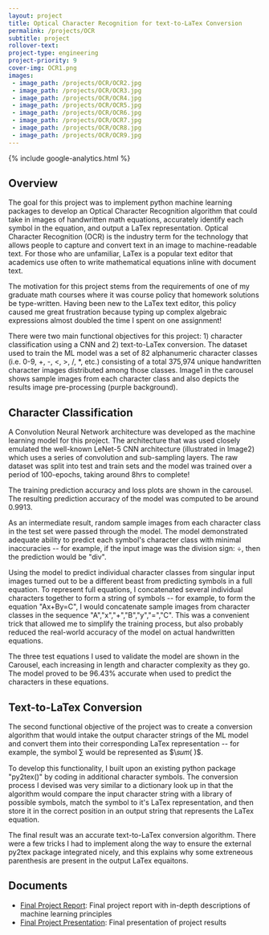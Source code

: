 ```yaml
---
layout: project
title: Optical Character Recognition for text-to-LaTex Conversion
permalink: /projects/OCR
subtitle: project
rollover-text:
project-type: engineering
project-priority: 9
cover-img: OCR1.png
images:
 - image_path: /projects/OCR/OCR2.jpg
 - image_path: /projects/OCR/OCR3.jpg
 - image_path: /projects/OCR/OCR4.jpg
 - image_path: /projects/OCR/OCR5.jpg
 - image_path: /projects/OCR/OCR6.jpg
 - image_path: /projects/OCR/OCR7.jpg
 - image_path: /projects/OCR/OCR8.jpg
 - image_path: /projects/OCR/OCR9.jpg
---
```

{% include google-analytics.html %}
## Overview
The goal for this project was to implement python machine learning packages to develop an Optical Character Recognition algorithm that could take in images of handwritten math equations, accurately identify each symbol in the equation, and output a LaTex representation. Optical Character Recognition (OCR) is the industry term for the technology that allows people to capture and convert text in an image to machine-readable text. For those who are unfamiliar, LaTex is a popular text editor that academics use often to write mathematical equations inline with document text.

The motivation for this project stems from the requirements of one of my graduate math courses where it was course policy that homework solutions be type-written. Having been new to the LaTex text editor, this policy caused me great frustration because typing up complex algebraic expressions almost doubled the time I spent on one assignment!

There were two main functional objectives for this project: 1) character classification using a CNN and 2) text-to-LaTex conversion. The dataset used to train the ML model was a set of 82 alphanumeric character classes (i.e. 0-9, +, -, <, >, /, *, etc.) consisting of a total 375,974 unique handwritten character images distributed among those classes. Image1 in the carousel shows sample images from each character class and also depicts the results image pre-processing (purple background).

## Character Classification
A Convolution Neural Network architecture was developed as the machine learning model for this project. The architecture that was used closely emulated the well-known LeNet-5 CNN architecture (illustrated in Image2) which uses a series of convolution and sub-sampling layers. The raw dataset was split into test and train sets and the model was trained over a period of 100-epochs, taking around 8hrs to complete! 

The training prediction accuracy and loss plots are shown in the carousel. The resulting prediction accuracy of the model was computed to be around 0.9913. 

As an intermediate result, random sample images from each character class in the test set were passed through the model. The model demonstrated adequate ability to predict each symbol's character class with minimal inaccuracies -- for example, if the input image was the division sign: &#247;, then the prediction would be "div".

Using the model to predict individual character classes from singular input images turned out to be a different beast from predicting symbols in a full equation. To represent full equations, I concatenated several individual characters together to form a string of symbols -- for example, to form the equation "Ax+By=C", I would concatenate sample images from character classes in the sequence "A","x","+","B","y","=","C". This was a convenient trick that allowed me to simplify the training process, but also probably reduced the real-world accuracy of the model on actual handwritten equations.

The three test equations I used to validate the model are shown in the Carousel, each increasing in length and character complexity as they go. The model proved to be 96.43% accurate when used to predict the characters in these equations. 

## Text-to-LaTex Conversion
The second functional objective of the project was to create a conversion algorithm that would intake the output character strings of the ML model and convert them into their corresponding LaTex representation -- for example, the symbol ∑ would be represented as $\𝑠𝑢𝑚( )$. 

To develop this functionality, I built upon an existing python package "py2tex()" by coding in additional character symbols. The conversion process I devised was very similar to a dictionary look up in that the algorithm would compare the input character string with a library of possible symbols, match the symbol to it's LaTex representation, and then store it in the correct position in an output string that represents the LaTex equation. 

The final result was an accurate text-to-LaTex conversion algorithm. There were a few tricks I had to implement along the way to ensure the external py2tex package integrated nicely, and this explains why some extreneous parenthesis are present in the output LaTex equaitons.

## Documents

* [Final Project Report](/projects/OCR/OCRreport.pdf): Final project report with in-depth descriptions of machine learning principles
* [Final Project Presentation](https://youtu.be/qYKzP_sEDkw): Final presentation of project results
